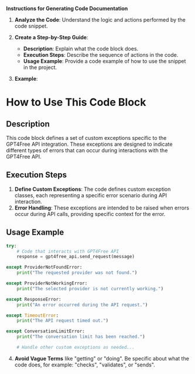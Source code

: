 **Instructions for Generating Code Documentation**

1. **Analyze the Code**: Understand the logic and actions performed by the code snippet.

2. **Create a Step-by-Step Guide**:
    - **Description**: Explain what the code block does.
    - **Execution Steps**: Describe the sequence of actions in the code.
    - **Usage Example**: Provide a code example of how to use the snippet in the project.

3. **Example**:

How to Use This Code Block
=========================================================================================

Description
-------------------------
This code block defines a set of custom exceptions specific to the GPT4Free API integration. These exceptions are designed to indicate different types of errors that can occur during interactions with the GPT4Free API.

Execution Steps
-------------------------
1. **Define Custom Exceptions**: The code defines custom exception classes, each representing a specific error scenario during API interaction. 
2. **Error Handling**: These exceptions are intended to be raised when errors occur during API calls, providing specific context for the error.

Usage Example
-------------------------

```python
try:
    # Code that interacts with GPT4Free API
    response = gpt4free_api.send_request(message)

except ProviderNotFoundError:
    print("The requested provider was not found.")

except ProviderNotWorkingError:
    print("The selected provider is not currently working.")

except ResponseError:
    print("An error occurred during the API request.")

except TimeoutError:
    print("The API request timed out.")

except ConversationLimitError:
    print("The conversation limit has been reached.")

    # Handle other custom exceptions as needed...
```

4. **Avoid Vague Terms** like "getting" or "doing". Be specific about what the code does, for example: "checks", "validates", or "sends".